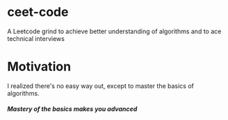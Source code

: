 # ceet-code
A Leetcode grind to achieve better understanding of algorithms and to ace technical interviews

# Motivation

I realized there's no easy way out, except to master the basics of algorithms. 

#### *Mastery of the basics makes you advanced*
